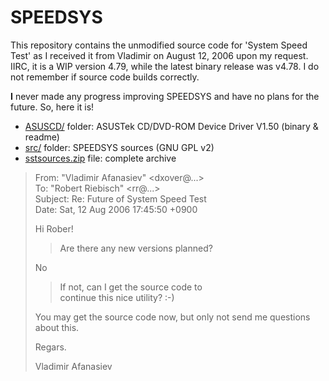# SPEEDSYS

This repository contains the unmodified source code for 'System Speed Test' as I received it from Vladimir on August 12, 2006 upon my request.
IIRC, it is a WIP version 4.79, while the latest binary release was v4.78. I do not remember if source code builds correctly.

**I** never made any progress improving SPEEDSYS and have no plans for the future. So, here it is!

* [ASUSCD/](ASUSCD/) folder: ASUSTek CD/DVD-ROM Device Driver V1.50 (binary & readme)
* [src/](src/) folder: SPEEDSYS sources (GNU GPL v2)
* [sstsources.zip](sstsources.zip) file: complete archive

> From: "Vladimir Afanasiev" <dxover@...>  
> To: "Robert Riebisch" <rr@...>  
> Subject: Re: Future of System Speed Test  
> Date: Sat, 12 Aug 2006 17:45:50 +0900  
>   
> Hi Rober!  
>   
> > Are there any new versions planned?  
>   
> No  
>   
> > If not, can I get the source code to  
> > continue this nice utility? :-)  
>   
> You may get the source code now, but only not send me questions about this.  
>   
> Regars.  
>   
> Vladimir Afanasiev  
